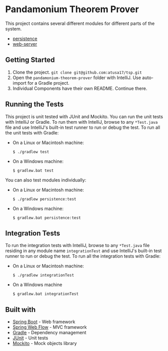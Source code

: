 # Pandamonium Theorem Prover
This project contains several different modules for different parts of the system.

* [persistence](persistence/README.md)
* [web-server](src/README.md)

## Getting Started

1. Clone the project. `git clone git@github.com:atusa17/tsp.git`
2. Open the `pandamonium-theorem-prover` folder with IntelliJ. Use auto-import for a Gradle project.
3. Individual Components have their own README. Continue there.

## Running the Tests

This project is unit tested with JUnit and Mockito. You can run the unit tests with IntelliJ or Gradle. To run them with IntelliJ, browse to any `*Test.java` file and use IntelliJ's built-in test runner to run or debug the test. To run all the unit tests with Gradle:

* On a Linux or Macintosh machine:

    ```$ ./gradlew test```
    
* On a Windows machine:

    ```$ gradlew.bat test```

You can also test modules individually:

* On a Linux or Macintosh machine:

    ```$ ./gradlew persistence:test```
  
* On a Windows machine:

    ```$ gradlew.bat persistence:test```

## Integration Tests

To run the integration tests with IntelliJ, browse to any `*Test.java` file residing in any module name `integrationTest` and use IntelliJ's built-in test runner to run or debug the test. To run all the integration tests with Gradle:

* On a Linux or Macintosh machine:

    ```$ ./gradlew integrationTest```
  
* On a Windows machine

    ```$ gradlew.bat integrationTest```
  
## Built with

* [Spring Boot](https://projects.spring.io/spring-boot/) - Web framework
* [Spring Web Flow](https://projects.spring.io/spring-webflow/) - MVC framework
* [Gradle](https://gradle.org/) - Dependency management
* [JUnit](http://junit.org/junit4/) - Unit tests
* [Mockito](http://site.mockito.org/) - Mock objects library
